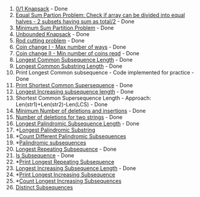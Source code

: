 1. [0/1 Knapsack](https://practice.geeksforgeeks.org/problems/0-1-knapsack-problem/0) - Done
2. [Equal Sum Partion Problem: Check if array can be divided into equal halves - 2 subsets having sum as total/2](https://leetcode.com/problems/partition-equal-subset-sum/submissions/) - Done
3. [Minimum Sum Partition Problem](https://practice.geeksforgeeks.org/problems/minimum-sum-partition/0) - Done
4. [Unbounded Knapsack](https://practice.geeksforgeeks.org/problems/knapsack-with-duplicate-items/0) - Done
5. [Rod cutting problem](https://practice.geeksforgeeks.org/problems/rod-cutting/0/) - Done
6. [Coin change I - Max number of ways](https://leetcode.com/problems/coin-change-2/) - Done
7. [Coin change II - Min number of coins reqd](https://leetcode.com/problems/coin-change/submissions/) - Done
8. [Longest Common Subsequence Length](https://leetcode.com/problems/longest-common-subsequence/submissions/) - Done
9. [Longest Common Substring Length](https://practice.geeksforgeeks.org/problems/longest-common-substring/0) - Done
10. Print Longest Common subsequence - Code implemented for practice - Done
11. [Print Shortest Common Supersequence](https://leetcode.com/problems/shortest-common-supersequence/) - Done
11. [Longest Increasing subsequence length](https://leetcode.com/problems/longest-increasing-subsequence/) - Done
12. Shortest Common Supersequence Length - Approach: Len(str1)+Len(str2)-Len(LCS) - Done
13. [Minimum Number of deletions and insertions](https://practice.geeksforgeeks.org/problems/minimum-number-of-deletions-and-insertions/0) - Done
14. [Number of deletions for two strings](https://leetcode.com/problems/delete-operation-for-two-strings/submissions/) - Done
15. [Longest Palindromic Subsequence Length](https://leetcode.com/problems/longest-palindromic-subsequence/submissions/) - Done
16. *[Longest Palindromic Substring](https://leetcode.com/problems/longest-palindromic-substring/)
17. *[Count Different Palindromic Subsequences](https://leetcode.com/problems/count-different-palindromic-subsequences/)
18. *[Palindromic subsequences](https://leetcode.com/problems/palindromic-substrings/)
19. [Longest Repeating Subsequence](https://practice.geeksforgeeks.org/problems/longest-repeating-subsequence/0) - Done
20. [Is Subsequence](https://leetcode.com/problems/is-subsequence/submissions/) - Done
21. *[Print Longest Repeating Subsequence](https://leetcode.com/problems/longest-duplicate-substring/)
22. [Longest Increasing Subsequence Length](https://leetcode.com/problems/longest-increasing-subsequence/submissions/) - Done
23. *[Print Longest Increasing Subsequence]()
24. *[Count Longest Increasing Subsequences](https://leetcode.com/problems/number-of-longest-increasing-subsequence/solution/)
25. [Distinct Subsequences](https://leetcode.com/problems/distinct-subsequences/)



